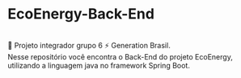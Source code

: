 # EcoEnergy-Back-End
<br> 🌱 Projeto integrador grupo 6 ⚡ Generation Brasil.
<br> Nesse repositório você encontra o Back-End do projeto EcoEnergy, utilizando a linguagem java no framework Spring Boot.

